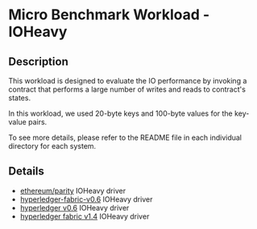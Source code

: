# Micro Benchmark Workload - IOHeavy
## Description
This workload is designed to evaluate the IO performance by invoking a contract that performs
a large number of writes and reads to contract's states.

In this workload, we used 20-byte keys and 100-byte values for the key-value pairs.

To see more details, please refer to the README file in each individual directory for each system.

## Details

+ [ethereum/parity](ethereum/README.md) IOHeavy driver
+ [hyperledger-fabric-v0.6](hyperledger/README.md) IOHeavy driver
+ [hyperledger v0.6](hyperledger/README.md) IOHeavy driver
+ [hyperledger fabric v1.4](fabric-v1.4/README.md) IOHeavy driver
